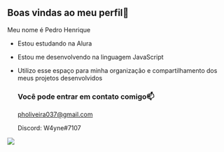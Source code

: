 ## Boas vindas ao meu perfil💙

Meu nome é Pedro Henrique

- Estou estudando na Alura
- Estou me desenvolvendo na linguagem JavaScript
- Utilizo esse espaço para minha organização e compartilhamento dos meus projetos desenvolvidos

  ### Você pode entrar em contato comigo📫

  pholiveira037@gmail.com

  Discord: W4yne#7107

 ![](https://media1.tenor.com/m/mCiM7CmGGI4AAAAC/naruto.gif)
